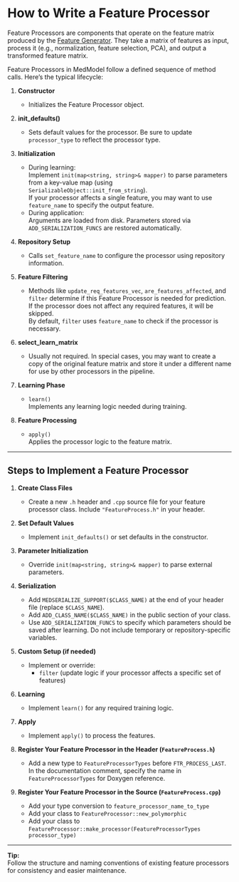 # How to Write a Feature Processor

Feature Processors are components that operate on the feature matrix produced by the [Feature Generator](../Feature%20Generator%20Practical%20Guide). They take a matrix of features as input, process it (e.g., normalization, feature selection, PCA), and output a transformed feature matrix.

Feature Processors in MedModel follow a defined sequence of method calls. Here’s the typical lifecycle:

1. **Constructor**
   - Initializes the Feature Processor object.

2. **init_defaults()**
   - Sets default values for the processor. Be sure to update `processor_type` to reflect the processor type.

3. **Initialization**
   - During learning:  
     Implement `init(map<string, string>& mapper)` to parse parameters from a key-value map (using `SerializableObject::init_from_string`).  
     If your processor affects a single feature, you may want to use `feature_name` to specify the output feature.
   - During application:  
     Arguments are loaded from disk. Parameters stored via `ADD_SERIALIZATION_FUNCS` are restored automatically.

4. **Repository Setup**
   - Calls `set_feature_name` to configure the processor using repository information.

5. **Feature Filtering**
   - Methods like `update_req_features_vec`, `are_features_affected`, and `filter` determine if this Feature Processor is needed for prediction.  
     If the processor does not affect any required features, it will be skipped.  
     By default, `filter` uses `feature_name` to check if the processor is necessary.

6. **select_learn_matrix**
   - Usually not required. In special cases, you may want to create a copy of the original feature matrix and store it under a different name for use by other processors in the pipeline.

7. **Learning Phase**
   - `learn()`  
     Implements any learning logic needed during training.

8. **Feature Processing**
   - `apply()`  
     Applies the processor logic to the feature matrix.

---

## Steps to Implement a Feature Processor

1. **Create Class Files**
   - Create a new `.h` header and `.cpp` source file for your feature processor class. Include `"FeatureProcess.h"` in your header.

2. **Set Default Values**
   - Implement `init_defaults()` or set defaults in the constructor.

3. **Parameter Initialization**
   - Override `init(map<string, string>& mapper)` to parse external parameters.

4. **Serialization**
   - Add `MEDSERIALIZE_SUPPORT($CLASS_NAME)` at the end of your header file (replace `$CLASS_NAME`).
   - Add `ADD_CLASS_NAME($CLASS_NAME)` in the public section of your class.
   - Use `ADD_SERIALIZATION_FUNCS` to specify which parameters should be saved after learning. Do not include temporary or repository-specific variables.

5. **Custom Setup (if needed)**
   - Implement or override:
     - `filter` (update logic if your processor affects a specific set of features)

6. **Learning**
   - Implement `learn()` for any required training logic.

7. **Apply**
   - Implement `apply()` to process the features.

8. **Register Your Feature Processor in the Header (`FeatureProcess.h`)**
   - Add a new type to `FeatureProcessorTypes` before `FTR_PROCESS_LAST`. In the documentation comment, specify the name in `FeatureProcessorTypes` for Doxygen reference.

9. **Register Your Feature Processor in the Source (`FeatureProcess.cpp`)**
   - Add your type conversion to `feature_processor_name_to_type`
   - Add your class to `FeatureProcessor::new_polymorphic`
   - Add your class to `FeatureProcessor::make_processor(FeatureProcessorTypes processor_type)`

---

**Tip:**  
Follow the structure and naming conventions of existing feature processors for consistency and easier maintenance.
